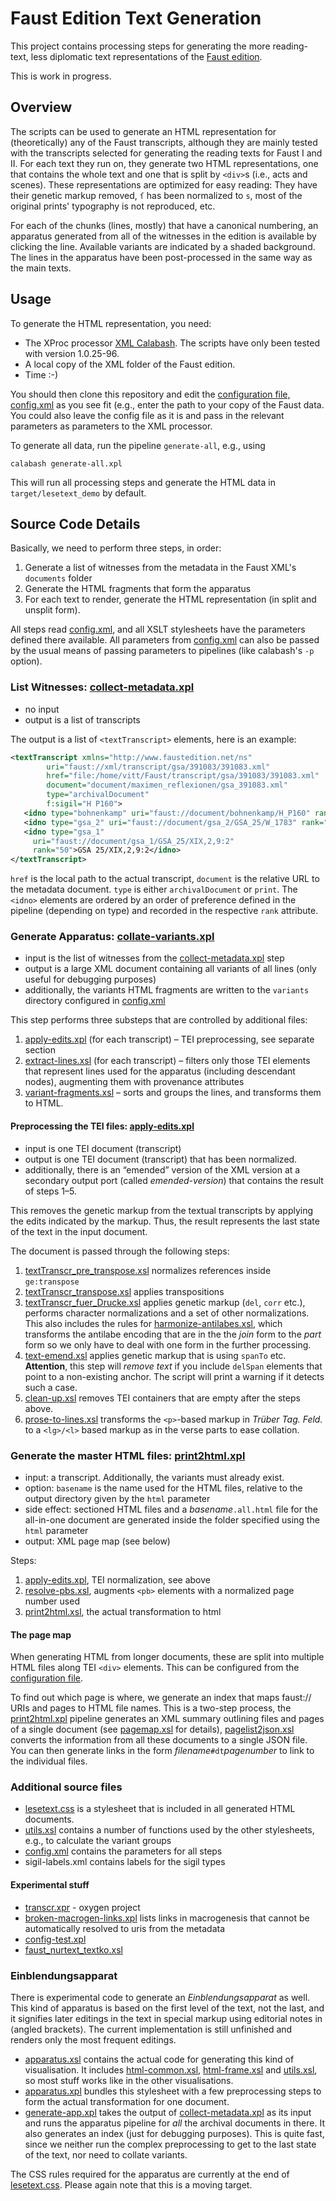 Faust Edition Text Generation
=============================

This project contains processing steps for generating the more reading-text, less diplomatic text representations of the [Faust edition](http://faustedition.de/). 

This is work in progress.


Overview
--------

The scripts can be used to generate an HTML representation for (theoretically) any of the Faust transcripts, although they are mainly tested with the transcripts selected for generating the reading texts for Faust I and II. For each text they run on, they generate two HTML representations, one that contains the whole text and one that is split by `<div>`s  (i.e., acts and scenes). These representations are optimized for easy reading: They have their genetic markup removed, `ſ` has been normalized to `s`, most of the original prints' typography is not reproduced, etc.

For each of the chunks (lines, mostly) that have a canonical numbering, an apparatus generated from all of the witnesses in the edition is available by clicking the line. Available variants are indicated by a shaded background. The lines in the apparatus have been post-processed in the same way as the main texts.


Usage
-----

To generate the HTML representation, you need:

* The XProc processor [XML Calabash](http://xmlcalabash.com/download/). The scripts have only been tested with version 1.0.25-96.
* A local copy of the XML folder of the Faust edition.
* Time :-)

You should then clone this repository and edit the [configuration file, config.xml](config.xml) as you see fit (e.g., enter the path to your copy of the Faust data. You could also leave the config file as it is and pass in the relevant parameters as parameters to the XML processor.

To generate all data, run the pipeline `generate-all`, e.g., using

    calabash generate-all.xpl

This will run all processing steps and generate the HTML data in `target/lesetext_demo` by default.


Source Code Details
-------------------

Basically, we need to perform three steps, in order:

1. Generate a list of witnesses from the metadata in the Faust XML's `documents` folder
2. Generate the HTML fragments that form the apparatus
3. For each text to render, generate the HTML representation (in split and unsplit form).

All steps read [config.xml](config.xml), and all XSLT stylesheets have the parameters defined there available. All parameters from [config.xml](config.xml) can also be passed by the usual means of passing parameters to pipelines (like calabash's `-p` option).

### List Witnesses: [collect-metadata.xpl](collect-metadata.xpl)

* no input
* output is a list of transcripts

The output is a list of `<textTranscript>` elements, here is an example:

```xml
<textTranscript xmlns="http://www.faustedition.net/ns"
		uri="faust://xml/transcript/gsa/391083/391083.xml"
		href="file:/home/vitt/Faust/transcript/gsa/391083/391083.xml"
		document="document/maximen_reflexionen/gsa_391083.xml"
		type="archivalDocument"
		f:sigil="H P160">
   <idno type="bohnenkamp" uri="faust://document/bohnenkamp/H_P160" rank="2">H P160</idno>
   <idno type="gsa_2" uri="faust://document/gsa_2/GSA_25/W_1783" rank="28">GSA 25/W 1783</idno>
   <idno type="gsa_1"
	 uri="faust://document/gsa_1/GSA_25/XIX,2,9:2"
	 rank="50">GSA 25/XIX,2,9:2</idno>
</textTranscript>
```

`href` is the local path to the actual transcript, `document` is the relative URL to the metadata document. `type` is either `archivalDocument` or `print`. The `<idno>` elements are ordered by an order of preference defined in the pipeline (depending on type) and recorded in the respective `rank` attribute.

### Generate Apparatus: [collate-variants.xpl](collate-variants.xpl)

* input is the list of witnesses from the [collect-metadata.xpl](collect-metadata.xpl) step
* output is a large XML document containing all variants of all lines (only useful for debugging purposes)
* additionally, the variants HTML fragments are written to the `variants` directory configured in [config.xml](config.xml)

This step performs three substeps that are controlled by additional files:

1. [apply-edits.xpl](apply-edits.xpl) (for each transcript) – TEI preprocessing, see separate section
2. [extract-lines.xsl](extract-lines.xsl) (for each transcript) – filters only those TEI elements that represent lines used for the apparatus (including descendant nodes), augmenting them with provenance attributes
3. [variant-fragments.xsl](variant-fragments.xsl) – sorts and groups the lines, and transforms them to HTML.

#### Preprocessing the TEI files: [apply-edits.xpl](apply-edits.xpl)

* input is one TEI document (transcript)
* output is one TEI document (transcript) that has been normalized.
* additionally, there is an “emended” version of the XML version at a secondary output port (called _emended-version_) that contains the result of steps 1–5.

This removes the genetic markup from the textual transcripts by applying the edits indicated by the markup. Thus, the result represents the last state of the text in the input document.

The document is passed through the following steps:

1. [textTranscr_pre_transpose.xsl](textTranscr_pre_transpose.xsl) normalizes references inside `ge:transpose` 
2. [textTranscr_transpose.xsl](textTranscr_transpose.xsl) applies transpositions
3. [textTranscr_fuer_Drucke.xsl](textTranscr_fuer_Drucke.xsl) applies genetic markup (`del`, `corr` etc.), performs character normalizations and a set of other normalizations. This also includes the rules for [harmonize-antilabes.xsl](harmonize-antilabes.xsl), which transforms the antilabe encoding that are in the the _join_ form to the _part_ form so we only have to deal with one form in the further processing.
4. [text-emend.xsl](text-emend.xsl) applies genetic markup that is using `spanTo` etc. **Attention**, this step will _remove text_ if you include `delSpan` elements that point to a non-existing anchor. The script will print a warning if it detects such a case.
5. [clean-up.xsl](clean-up.xsl) removes TEI containers that are empty after the steps above.
6. [prose-to-lines.xsl](prose-to-lines.xsl) transforms the `<p>`-based markup in _Trüber Tag. Feld._ to a `<lg>/<l>` based markup as in the verse parts to ease collation.

### Generate the master HTML files: [print2html.xpl](print2html.xpl)

* input: a transcript. Additionally, the variants must already exist.
* option: `basename` is the name used for the HTML files, relative to the output directory given by the `html` parameter
* side effect: sectioned HTML files and a _basename_`.all.html` file for the all-in-one document are generated inside the folder specified using the `html` parameter
* output: XML page map (see below)

Steps:

1. [apply-edits.xpl](apply-edits.xpl), TEI normalization, see above 
2. [resolve-pbs.xsl](resolve-pbs.xsl), augments `<pb>` elements with a normalized page number used 
2. [print2html.xsl](print2html.xsl), the actual transformation to html

#### The page map

When generating HTML from longer documents, these are split into multiple HTML files along TEI `<div>` elements. This can be configured from the [configuration file](config.xml). 

To find out which page is where, we generate an index that maps faust:// URIs and pages to HTML file names. This is a two-step process, the [print2html.xpl](print2html.xpl) pipeline generates an XML summary outlining files and pages of a single document (see [pagemap.xsl](pagemap.xsl) for details), [pagelist2json.xsl](pagelist2json.xsl) converts the information from all these documents to a single JSON file. You can then generate links in the form _filename_`#dt`_pagenumber_ to link to the individual files.

### Additional source files

* [lesetext.css](lesetext.css) is a stylesheet that is included in all generated HTML documents.
* [utils.xsl](utils.xsl) contains a number of functions used by the other stylesheets, e.g., to calculate the variant groups
* [config.xml](config.xml) contains the parameters for all steps
* sigil-labels.xml contains labels for the sigil types

#### Experimental stuff

* [transcr.xpr](transcr.xpr) - oxygen project
* [broken-macrogen-links.xpl](broken-macrogen-links.xpl) lists links in macrogenesis that cannot be automatically resolved to uris from the metadata
* [config-test.xpl](config-test.xpl)
* [faust_nurtext_textko.xsl](faust_nurtext_textko.xsl)

### Einblendungsapparat

There is experimental code to generate an _Einblendungsapparat_ as well. This
kind of apparatus is based on the first level of the text, not the last, and it
signifies later editings in the text in special markup using editorial notes in
⟨angled brackets⟩. The current implementation is still unfinished and renders
only the most frequent editings. 

* [apparatus.xsl](apparatus.xsl) contains the actual code for generating this kind of visualisation. It includes [html-common.xsl](html-common.xsl), [html-frame.xsl](html-frame.xsl) and [utils.xsl](utils.xsl), so most stuff works like in the other visualisations.
* [apparatus.xpl](apparatus.xpl) bundles this stylesheet with a few preprocessing steps to form the actual transformation for one document.
* [generate-app.xpl](generate-app.xpl) takes the output of [collect-metadata.xpl](collect-metadata.xpl) as its input and runs the apparatus pipeline for _all_ the archival documents in there. It also generates an index (just for debugging purposes). This is quite fast, since we neither run the complex preprocessing to get to the last state of the text, nor need to collate variants.

The CSS rules required for the apparatus are currently at the end of [lesetext.css](lesetext.css). Please again note that this is a moving target.
